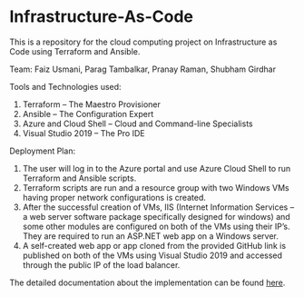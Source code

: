 # Infrastructure-As-Code
This is a repository for the cloud computing project on Infrastructure as Code using Terraform and Ansible.

Team: Faiz Usmani, Parag Tambalkar, Pranay Raman, Shubham Girdhar

Tools and Technologies used:
1. Terraform – The Maestro Provisioner
2. Ansible – The Configuration Expert
3. Azure and Cloud Shell – Cloud and Command-line Specialists
4. Visual Studio 2019 – The Pro IDE

Deployment Plan:
1. The user will log in to the Azure portal and use Azure Cloud Shell to run Terraform and Ansible scripts.
2. Terraform scripts are run and a resource group with two Windows VMs having proper network configurations is created.
3. After the successful creation of VMs, IIS (Internet Information Services – a web server software package specifically designed for windows) and some other modules are configured on both of the VMs using their IP’s. They are required to run an ASP.NET web app on a Windows server.
4. A self-created web app or app cloned from the provided GitHub link is published on both of the VMs using Visual Studio 2019 and accessed through the public IP of the load balancer.

The detailed documentation about the implementation can be found [here](Documentation/Infrastructure_as_Code_V4.pdf).
